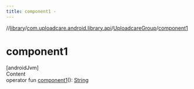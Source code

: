 ```yaml
---
title: component1 -
---
```

//[library](../../index.md)/[com.uploadcare.android.library.api](../index.md)/[UploadcareGroup](index.md)/[component1](component1.md)



# component1  
[androidJvm]  
Content  
operator fun [component1](component1.md)(): [String](https://kotlinlang.org/api/latest/jvm/stdlib/kotlin/-string/index.html)  



